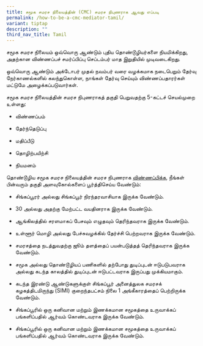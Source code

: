 ```yaml
---
title: சமூக சமரச நிலையத்தின் (CMC) சமரச நிபுணராக ஆவது எப்படி
permalink: /how-to-be-a-cmc-mediator-tamil/
variant: tiptap
description: ""
third_nav_title: Tamil
---
```

<p>சமூக சமரச நிலையம் ஒவ்வொரு ஆண்டும் புதிய தொண்டூழியர்களை நியமிக்கிறது, அதற்கான
விண்ணப்பச் சமர்ப்பிப்பு செப்டம்பர் மாத இறுதியில் முடிவடைகிறது.</p>
<p>ஒவ்வொரு ஆண்டும் அக்டோபர் முதல் நவம்பர் வரை வழக்கமாக நடைபெறும் தேர்வு நேர்காணல்களில்
கலந்துகொள்ள, நாங்கள் தேர்வு செய்யும் விண்ணப்பதாரர்கள் மட்டுமே அழைக்கப்படுவார்கள்.</p>
<p>சமூக சமரச நிலையத்தின் சமரச நிபுணராகத் தகுதி பெறுவதற்கு 5-கட்டச் செயல்முறை
உள்ளது:</p>
<ul data-tight="true" class="tight">
<li>
<p>விண்ணப்பம்</p>
</li>
<li>
<p>தேர்ந்தெடுப்பு</p>
</li>
<li>
<p>மதிப்பீடு</p>
</li>
<li>
<p>தொழிற்பயிற்சி</p>
</li>
<li>
<p>நியமனம்</p>
</li>
</ul>
<p>தொண்டூழிய சமூக சமரச நிலையத்தின் சமரச நிபுணராக <a href="https://go.gov.sg/cmcvolunteermediatorapplicationform" rel="noopener noreferrer nofollow" target="_blank">விண்ணப்பிக்க</a>,
நீங்கள் பின்வரும் தகுதி அளவுகோல்களைப் பூர்த்திசெய்ய வேண்டும்:</p>
<ul data-tight="true" class="tight">
<li>
<p>சிங்கப்பூரர் அல்லது சிங்கப்பூர் நிரந்தரவாசியாக இருக்க வேண்டும்.</p>
</li>
<li>
<p>30 அல்லது அதற்கு மேற்பட்ட வயதினராக இருக்க வேண்டும்.</p>
</li>
<li>
<p>ஆங்கிலத்தில் சரளமாகப் பேசவும் எழுதவும் தெரிந்தவராக இருக்க வேண்டும்.</p>
</li>
<li>
<p>உள்ளூர் மொழி அல்லது பேச்சுவழக்கில் தேர்ச்சி பெற்றவராக இருக்க வேண்டும்.</p>
</li>
<li>
<p>சமரசத்தை நடத்துவதற்கு ஜூம் தளத்தைப் பயன்படுத்தத் தெரிந்தவராக இருக்க வேண்டும்.</p>
</li>
<li>
<p>சமூக அல்லது தொண்டூழியப் பணிகளில் தற்போது துடிப்புடன் ஈடுபடுபவராக அல்லது
கடந்த காலத்தில் துடிப்புடன் ஈடுபட்டவராக இருப்பது முக்கியமாகும்.</p>
</li>
<li>
<p>கடந்த இரண்டு ஆண்டுகளுக்குள் சிங்கப்பூர் அனைத்துலக சமரசக் கழகத்திடமிருந்து
(SIMI) குறைந்தபட்சம் நிலை 1 அங்கீகாரத்தைப் பெற்றிருக்க வேண்டும்.</p>
</li>
<li>
<p>சிங்கப்பூரில் ஒரு கனிவான மற்றும் இணக்கமான சமூகத்தை உருவாக்கப் பங்களிப்பதில்
ஆர்வம் கொண்டவராக இருக்க வேண்டும்.</p>
</li>
<li>
<p>சிங்கப்பூரில் ஒரு கனிவான மற்றும் இணக்கமான சமூகத்தை உருவாக்கப் பங்களிப்பதில்
ஆர்வம் கொண்டவராக இருக்க வேண்டும்.</p>
</li>
</ul>
<p></p>